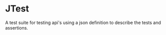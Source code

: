 # JTest
A test suite for testing api's using a json definition to describe the tests and assertions.
